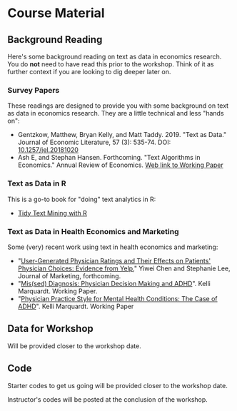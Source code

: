 # Course Material

## Background Reading

Here's some background reading on text as data in economics research. 
You do **not** need to have read this prior to the workshop.
Think of it as further context if you are looking to dig deeper later on.

### Survey Papers

These readings are designed to provide you with some background on text as data in economics research.
They are a little technical and less "hands on":

* Gentzkow, Matthew, Bryan Kelly, and Matt Taddy. 2019. "Text as Data." Journal of Economic Literature, 57 (3): 535-74. DOI: [10.1257/jel.20181020](https://www.aeaweb.org/articles?id=10.1257/jel.20181020) 
* Ash E, and Stephan Hansen. Forthcoming. "Text Algorithms in Economics." Annual Review of Economics. [Web link to Working Paper](https://elliottash.com/wp-content/uploads/2022/08/annual_reviews_chapter-2022-08-16.pdf)

### Text as Data in R

This is a go-to book for "doing" text analytics in R:

* [Tidy Text Mining with R][tidytext]

### Text as Data in Health Economics and Marketing

Some (very) recent work using text in health economics and marketing:

* "[User-Generated Physician Ratings and Their Effects on Patients' Physician Choices: Evidence from Yelp](https://journals.sagepub.com/doi/abs/10.1177/00222429221146511)," Yiwei Chen and Stephanie Lee, Journal of Marketing, forthcoming.
* "[Mis(sed) Diagnosis: Physician Decision Making and ADHD](https://www.kellimarquardt.com/s/Marquardt_JMP_Feb2023.pdf)". Kelli Marquardt. Working Paper.
* "[Physician Practice Style for Mental Health Conditions: The Case of ADHD](https://papers.ssrn.com/sol3/papers.cfm?abstract_id=4138462)". Kelli Marquardt. Working Paper

## Data for Workshop

Will be provided closer to the workshop date.

## Code

Starter codes to get us going will be provided closer to the workshop date.

Instructor's codes will be posted at the conclusion of the workshop.

[tidytext]: https://www.tidytextmining.com/
